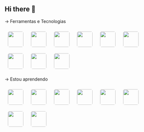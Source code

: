 ## Hi there 👋

-> Ferramentas e Tecnologias


<img src="https://cdn.jsdelivr.net/gh/devicons/devicon@latest/icons/html5/html5-original.svg" width="50" height="50" style="margin: 10px; border-radius: 5px;" />
<img src="https://cdn.jsdelivr.net/gh/devicons/devicon@latest/icons/css3/css3-original.svg" width="50" height="50" style="margin: 10px; border-radius: 5px;" />
<img src="https://cdn.jsdelivr.net/gh/devicons/devicon@latest/icons/javascript/javascript-original.svg" width="50" height="50" style="margin: 10px; border-radius: 5px;" />
<img src="https://cdn.jsdelivr.net/gh/devicons/devicon@latest/icons/mysql/mysql-original-wordmark.svg" width="50" height="50" style="margin: 10px; border-radius: 5px;" />
<img src="https://cdn.jsdelivr.net/gh/devicons/devicon@latest/icons/java/java-original-wordmark.svg" width="50" height="50" style="margin: 10px; border-radius: 5px;" />
<img src="https://cdn.jsdelivr.net/gh/devicons/devicon@latest/icons/eclipse/eclipse-original-wordmark.svg" width="50" height="50" style="margin: 10px; border-radius: 5px;" />
<img src="https://cdn.jsdelivr.net/gh/devicons/devicon@latest/icons/vscode/vscode-original.svg" width="50" height="50" style="margin: 10px; border-radius: 5px;" />
<img src="https://cdn.jsdelivr.net/gh/devicons/devicon@latest/icons/notion/notion-original.svg" width="50" height="50" style="margin: 10px; border-radius: 5px;" />
<img src="https://cdn.jsdelivr.net/gh/devicons/devicon@latest/icons/postman/postman-original.svg" width="50" height="50" style="margin: 10px; border-radius: 5px;" />





-> Estou aprendendo


<img src="https://cdn.jsdelivr.net/gh/devicons/devicon@latest/icons/typescript/typescript-original.svg" width="50" height="50" style="margin: 10px; border-radius: 5px;" />
<img src="https://cdn.jsdelivr.net/gh/devicons/devicon@latest/icons/react/react-original-wordmark.svg" width="50" height="50" style="margin: 10px; border-radius: 5px;" />
<img src="https://cdn.jsdelivr.net/gh/devicons/devicon@latest/icons/nodejs/nodejs-original-wordmark.svg" width="50" height="50" style="margin: 10px; border-radius: 5px;" />
<img src="https://cdn.jsdelivr.net/gh/devicons/devicon@latest/icons/tailwindcss/tailwindcss-original-wordmark.svg" width="50" height="50" style="margin: 10px; border-radius: 5px;" />
<img src="https://cdn.jsdelivr.net/gh/devicons/devicon@latest/icons/vuejs/vuejs-original-wordmark.svg" width="50" height="50" style="margin: 10px; border-radius: 5px;" />
<img src="https://cdn.jsdelivr.net/gh/devicons/devicon@latest/icons/ruby/ruby-original-wordmark.svg" width="50" height="50" style="margin: 10px; border-radius: 5px;" />
<img src="https://cdn.jsdelivr.net/gh/devicons/devicon@latest/icons/git/git-original.svg" width="50" height="50" style="margin: 10px; border-radius: 5px;" />
<img src="https://cdn.jsdelivr.net/gh/devicons/devicon@latest/icons/postgresql/postgresql-original-wordmark.svg" width="50" height="50" style="margin: 10px; border-radius: 5px;" />
